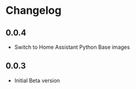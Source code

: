 # Changelog

## 0.0.4

- Switch to Home Assistant Python Base images

## 0.0.3

- Initial Beta version